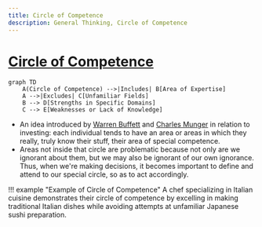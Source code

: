 ```yaml
---
title: Circle of Competence 
description: General Thinking, Circle of Competence 
---
```


# [Circle of Competence](https://en.wikipedia.org/wiki/Circle_of_competence)

```mermaid
graph TD
    A(Circle of Competence) -->|Includes| B[Area of Expertise]
    A -->|Excludes| C[Unfamiliar Fields]
    B --> D[Strengths in Specific Domains]
    C --> E[Weaknesses or Lack of Knowledge]
```

- An idea introduced by [Warren Buffett](https://en.wikipedia.org/wiki/Warren_Buffett) and [Charles Munger](https://en.wikipedia.org/wiki/Charlie_Munger) in relation to investing: each individual tends to have an area or areas in which they really, truly know their stuff, their area of special competence. 
- Areas not inside that circle are problematic because not only are we ignorant about them, but we may also be ignorant of our own ignorance. Thus, when we're making decisions, it becomes important to define and attend to our special circle, so as to act accordingly.

!!! example "Example of Circle of Competence"
    A chef specializing in Italian cuisine demonstrates their circle of competence by excelling in making traditional Italian dishes while avoiding attempts at unfamiliar Japanese sushi preparation.
